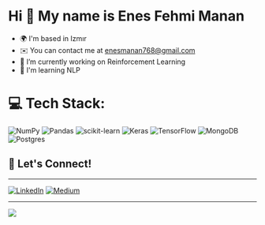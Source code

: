 # Hi 👋 My name is Enes Fehmi Manan
+ 🌍 I'm based in Izmır
+ ✉️ You can contact me at [enesmanan768@gmail.com](mailto:enesmanan768@gmail.com)
+ 🔭 I’m currently working on Reinforcement Learning
+ 🧠 I'm learning NLP


# 💻 Tech Stack:
![NumPy](https://img.shields.io/badge/numpy-%23013243.svg?style=for-the-badge&logo=numpy&logoColor=white) ![Pandas](https://img.shields.io/badge/pandas-%23150458.svg?style=for-the-badge&logo=pandas&logoColor=white) ![scikit-learn](https://img.shields.io/badge/scikit--learn-%23F7931E.svg?style=for-the-badge&logo=scikit-learn&logoColor=white) ![Keras](https://img.shields.io/badge/Keras-%23D00000.svg?style=for-the-badge&logo=Keras&logoColor=white) ![TensorFlow](https://img.shields.io/badge/TensorFlow-%23FF6F00.svg?style=for-the-badge&logo=TensorFlow&logoColor=white) ![MongoDB](https://img.shields.io/badge/MongoDB-%234ea94b.svg?style=for-the-badge&logo=mongodb&logoColor=white) ![Postgres](https://img.shields.io/badge/postgres-%23316192.svg?style=for-the-badge&logo=postgresql&logoColor=white)

## 🔗 Let's Connect!
----------------------
[![LinkedIn](https://img.shields.io/badge/LinkedIn-%230077B5.svg?logo=linkedin&logoColor=white)](https://linkedin.com/in/enesfehmimanan/) [![Medium](https://img.shields.io/badge/Medium-12100E?logo=medium&logoColor=white)](https://medium.com/@@enesmanan768) 


----------
![](https://github-readme-stats.vercel.app/api/top-langs/?username=enesmanan&theme=nightowl&hide_border=false&include_all_commits=false&count_private=false&layout=compact)

